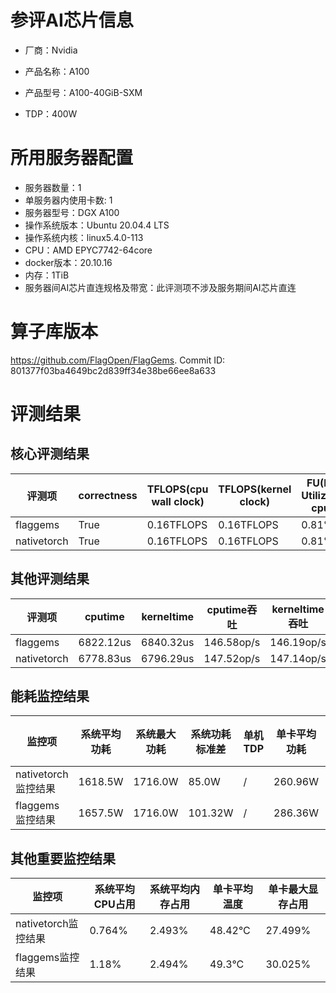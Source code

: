 # 参评AI芯片信息

* 厂商：Nvidia

* 产品名称：A100
* 产品型号：A100-40GiB-SXM
* TDP：400W

# 所用服务器配置

* 服务器数量：1
* 单服务器内使用卡数: 1
* 服务器型号：DGX A100
* 操作系统版本：Ubuntu 20.04.4 LTS
* 操作系统内核：linux5.4.0-113
* CPU：AMD EPYC7742-64core
* docker版本：20.10.16
* 内存：1TiB
* 服务器间AI芯片直连规格及带宽：此评测项不涉及服务期间AI芯片直连

# 算子库版本

https://github.com/FlagOpen/FlagGems. Commit ID: 801377f03ba4649bc2d839ff34e38be66ee8a633

# 评测结果

## 核心评测结果

| 评测项  | correctness | TFLOPS(cpu wall clock) | TFLOPS(kernel clock) | FU(FLOPS Utilization)-cputime | FU-kerneltime |
| ---- | -------------- | -------------- | ------------ | ------ | ----- |
| flaggems | True    | 0.16TFLOPS       | 0.16TFLOPS        | 0.81% | 0.8% |
| nativetorch | True    | 0.16TFLOPS      | 0.16TFLOPS      | 0.81%      | 0.81%    |

## 其他评测结果

| 评测项  | cputime | kerneltime | cputime吞吐 | kerneltime吞吐 | 无预热时延 | 预热后时延 |
| ---- | -------------- | -------------- | ------------ | ------------ | -------------- | -------------- | 
| flaggems | 6822.12us       | 6840.32us        | 146.58op/s | 146.19op/s | 1710672.5us | 6933.42us |
| nativetorch | 6778.83us       | 6796.29us        | 147.52op/s | 147.14op/s | 26330.66us | 6818.97us |

## 能耗监控结果

| 监控项  | 系统平均功耗  | 系统最大功耗  | 系统功耗标准差 | 单机TDP | 单卡平均功耗 | 单卡最大功耗 | 单卡功耗标准差 | 单卡TDP |
| ---- | ------- | ------- | ------- | ----- | ------------ | ------------ | ------------- | ----- |
| nativetorch监控结果 | 1618.5W | 1716.0W | 85.0W   | /     | 260.96W       | 266.0W      | 3.26W        | 400W  |
| flaggems监控结果 | 1657.5W | 1716.0W | 101.32W   | /     | 286.36W       | 290.0W      | 3.08W        | 400W  |

## 其他重要监控结果

| 监控项  | 系统平均CPU占用 | 系统平均内存占用 | 单卡平均温度 | 单卡最大显存占用 |
| ---- | --------- | -------- | ------------ | -------------- |
| nativetorch监控结果 | 0.764%    | 2.493%   | 48.42°C       | 27.499%        |
| flaggems监控结果 | 1.18%    | 2.494%   | 49.3°C       | 30.025%        |
